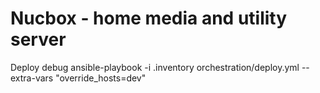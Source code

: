 # Nucbox - home media and utility server

Deploy debug
ansible-playbook -i .inventory orchestration/deploy.yml --extra-vars "override_hosts=dev"